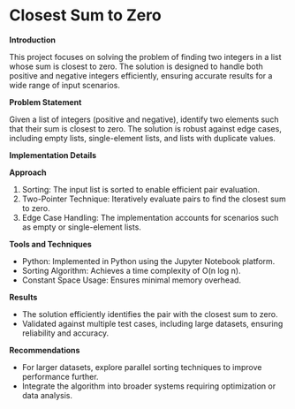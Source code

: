 # Closest Sum to Zero

**Introduction**

This project focuses on solving the problem of finding two integers in a list whose sum is closest to zero. The solution is designed to handle both positive and negative integers efficiently, ensuring accurate results for a wide range of input scenarios.

**Problem Statement**

Given a list of integers (positive and negative), identify two elements such that their sum is closest to zero. The solution is robust against edge cases, including empty lists, single-element lists, and lists with duplicate values.

**Implementation Details**

**Approach**
1. Sorting: The input list is sorted to enable efficient pair evaluation.
2. Two-Pointer Technique: Iteratively evaluate pairs to find the closest sum to zero.
3. Edge Case Handling: The implementation accounts for scenarios such as empty or single-element lists.

**Tools and Techniques**
* Python: Implemented in Python using the Jupyter Notebook platform.
* Sorting Algorithm: Achieves a time complexity of O(n log n).
* Constant Space Usage: Ensures minimal memory overhead.

**Results**
* The solution efficiently identifies the pair with the closest sum to zero.
* Validated against multiple test cases, including large datasets, ensuring reliability and accuracy.

**Recommendations**

* For larger datasets, explore parallel sorting techniques to improve performance further.
* Integrate the algorithm into broader systems requiring optimization or data analysis.
